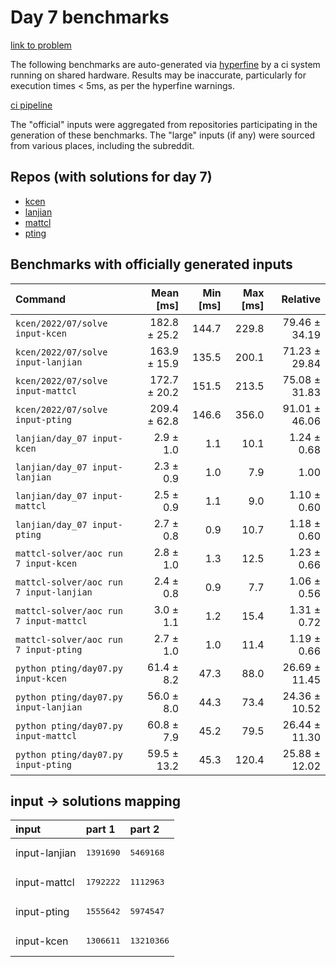 # Day 7 benchmarks

[link to problem](http://adventofcode.com/2022/day/7)

The following benchmarks are auto-generated via [hyperfine](https://github.com/sharkdp/hyperfine) by a ci system running on shared hardware. Results may be inaccurate, particularly for execution times < 5ms, as per the hyperfine warnings.

[ci pipeline](http://ci.papercode.net:8080/teams/aoc2022/pipelines/aoc-compare-2022)

The "official" inputs were aggregated from repositories participating in the generation of these benchmarks. The "large" inputs (if any) were sourced from various places, including the subreddit.

## Repos (with solutions for day 7)


- [kcen](https://github.com/kcen/AdventOfCode)
- [lanjian](https://github.com/LanJian/aoc-2022)
- [mattcl](https://github.com/mattcl/aoc2022)
- [pting](https://github.com/pting/aoc2022)

## Benchmarks with officially generated inputs
| Command | Mean [ms] | Min [ms] | Max [ms] | Relative |
|:---|---:|---:|---:|---:|
| `kcen/2022/07/solve input-kcen` | 182.8 ± 25.2 | 144.7 | 229.8 | 79.46 ± 34.19 |
| `kcen/2022/07/solve input-lanjian` | 163.9 ± 15.9 | 135.5 | 200.1 | 71.23 ± 29.84 |
| `kcen/2022/07/solve input-mattcl` | 172.7 ± 20.2 | 151.5 | 213.5 | 75.08 ± 31.83 |
| `kcen/2022/07/solve input-pting` | 209.4 ± 62.8 | 146.6 | 356.0 | 91.01 ± 46.06 |
| `lanjian/day_07 input-kcen` | 2.9 ± 1.0 | 1.1 | 10.1 | 1.24 ± 0.68 |
| `lanjian/day_07 input-lanjian` | 2.3 ± 0.9 | 1.0 | 7.9 | 1.00 |
| `lanjian/day_07 input-mattcl` | 2.5 ± 0.9 | 1.1 | 9.0 | 1.10 ± 0.60 |
| `lanjian/day_07 input-pting` | 2.7 ± 0.8 | 0.9 | 10.7 | 1.18 ± 0.60 |
| `mattcl-solver/aoc run 7 input-kcen` | 2.8 ± 1.0 | 1.3 | 12.5 | 1.23 ± 0.66 |
| `mattcl-solver/aoc run 7 input-lanjian` | 2.4 ± 0.8 | 0.9 | 7.7 | 1.06 ± 0.56 |
| `mattcl-solver/aoc run 7 input-mattcl` | 3.0 ± 1.1 | 1.2 | 15.4 | 1.31 ± 0.72 |
| `mattcl-solver/aoc run 7 input-pting` | 2.7 ± 1.0 | 1.0 | 11.4 | 1.19 ± 0.66 |
| `python pting/day07.py input-kcen` | 61.4 ± 8.2 | 47.3 | 88.0 | 26.69 ± 11.45 |
| `python pting/day07.py input-lanjian` | 56.0 ± 8.0 | 44.3 | 73.4 | 24.36 ± 10.52 |
| `python pting/day07.py input-mattcl` | 60.8 ± 7.9 | 45.2 | 79.5 | 26.44 ± 11.30 |
| `python pting/day07.py input-pting` | 59.5 ± 13.2 | 45.3 | 120.4 | 25.88 ± 12.02 |

## input -> solutions mapping
|input|part 1|part 2|
|:---|:---|:---|
|input-lanjian|<pre>1391690</pre>|<pre>5469168</pre>|
|input-mattcl|<pre>1792222</pre>|<pre>1112963</pre>|
|input-pting|<pre>1555642</pre>|<pre>5974547</pre>|
|input-kcen|<pre>1306611</pre>|<pre>13210366</pre>|
